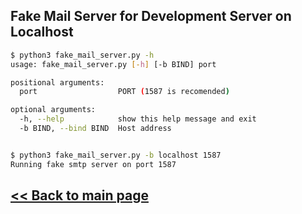 ## Fake Mail Server for Development Server on Localhost


```bash
$ python3 fake_mail_server.py -h
usage: fake_mail_server.py [-h] [-b BIND] port

positional arguments:
  port                  PORT (1587 is recomended)

optional arguments:
  -h, --help            show this help message and exit
  -b BIND, --bind BIND  Host address


$ python3 fake_mail_server.py -b localhost 1587
Running fake smtp server on port 1587
```


## [<< Back to main page](https://github.com/jockerz/Koleksi) 

